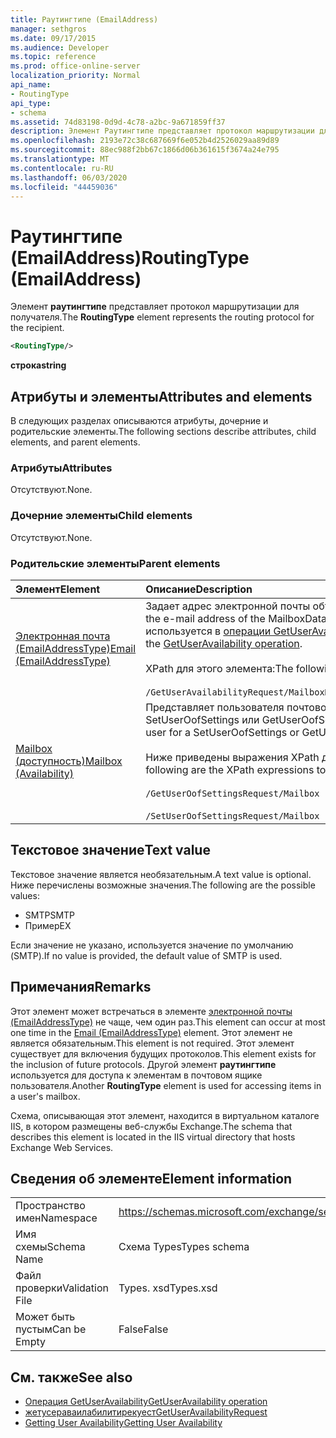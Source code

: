 ```yaml
---
title: Раутингтипе (EmailAddress)
manager: sethgros
ms.date: 09/17/2015
ms.audience: Developer
ms.topic: reference
ms.prod: office-online-server
localization_priority: Normal
api_name:
- RoutingType
api_type:
- schema
ms.assetid: 74d83198-0d9d-4c78-a2bc-9a671859ff37
description: Элемент Раутингтипе представляет протокол маршрутизации для получателя.
ms.openlocfilehash: 2193e72c38c687669f6e052b4d2526029aa89d89
ms.sourcegitcommit: 88ec988f2bb67c1866d06b361615f3674a24e795
ms.translationtype: MT
ms.contentlocale: ru-RU
ms.lasthandoff: 06/03/2020
ms.locfileid: "44459036"
---
```

# <a name="routingtype-emailaddress"></a><span data-ttu-id="d1970-103">Раутингтипе (EmailAddress)</span><span class="sxs-lookup"><span data-stu-id="d1970-103">RoutingType (EmailAddress)</span></span>

<span data-ttu-id="d1970-104">Элемент **раутингтипе** представляет протокол маршрутизации для получателя.</span><span class="sxs-lookup"><span data-stu-id="d1970-104">The **RoutingType** element represents the routing protocol for the recipient.</span></span> 
  
```XML
<RoutingType/>
```

 <span data-ttu-id="d1970-105">**строка**</span><span class="sxs-lookup"><span data-stu-id="d1970-105">**string**</span></span>
## <a name="attributes-and-elements"></a><span data-ttu-id="d1970-106">Атрибуты и элементы</span><span class="sxs-lookup"><span data-stu-id="d1970-106">Attributes and elements</span></span>

<span data-ttu-id="d1970-107">В следующих разделах описываются атрибуты, дочерние и родительские элементы.</span><span class="sxs-lookup"><span data-stu-id="d1970-107">The following sections describe attributes, child elements, and parent elements.</span></span>
  
### <a name="attributes"></a><span data-ttu-id="d1970-108">Атрибуты</span><span class="sxs-lookup"><span data-stu-id="d1970-108">Attributes</span></span>

<span data-ttu-id="d1970-109">Отсутствуют.</span><span class="sxs-lookup"><span data-stu-id="d1970-109">None.</span></span>
  
### <a name="child-elements"></a><span data-ttu-id="d1970-110">Дочерние элементы</span><span class="sxs-lookup"><span data-stu-id="d1970-110">Child elements</span></span>

<span data-ttu-id="d1970-111">Отсутствуют.</span><span class="sxs-lookup"><span data-stu-id="d1970-111">None.</span></span>
  
### <a name="parent-elements"></a><span data-ttu-id="d1970-112">Родительские элементы</span><span class="sxs-lookup"><span data-stu-id="d1970-112">Parent elements</span></span>

|<span data-ttu-id="d1970-113">**Элемент**</span><span class="sxs-lookup"><span data-stu-id="d1970-113">**Element**</span></span>|<span data-ttu-id="d1970-114">**Описание**</span><span class="sxs-lookup"><span data-stu-id="d1970-114">**Description**</span></span>|
|:-----|:-----|
|[<span data-ttu-id="d1970-115">Электронная почта (EmailAddressType)</span><span class="sxs-lookup"><span data-stu-id="d1970-115">Email (EmailAddressType)</span></span>](email-emailaddresstype.md) <br/> |<span data-ttu-id="d1970-116">Задает адрес электронной почты объекта MailboxData.</span><span class="sxs-lookup"><span data-stu-id="d1970-116">Specifies the e-mail address of the MailboxData object.</span></span> <span data-ttu-id="d1970-117">Этот элемент используется в [операции GetUserAvailability](getuseravailability-operation.md).</span><span class="sxs-lookup"><span data-stu-id="d1970-117">This element is used in the [GetUserAvailability operation](getuseravailability-operation.md).</span></span>  <br/><br/> <span data-ttu-id="d1970-118">XPath для этого элемента:</span><span class="sxs-lookup"><span data-stu-id="d1970-118">The following is the XPath to this element:</span></span>  <br/><br/>  `/GetUserAvailabilityRequest/MailboxDataArray/MailboxData[i]/Email` <br/> |
|[<span data-ttu-id="d1970-119">Mailbox (доступность)</span><span class="sxs-lookup"><span data-stu-id="d1970-119">Mailbox (Availability)</span></span>](mailbox-availability.md) <br/> | <span data-ttu-id="d1970-120">Представляет пользователя почтового ящика для запроса SetUserOofSettings или GetUserOofSettings.</span><span class="sxs-lookup"><span data-stu-id="d1970-120">Represents the mailbox user for a SetUserOofSettings or GetUserOofSettings request.</span></span>  <br/><br/>  <span data-ttu-id="d1970-121">Ниже приведены выражения XPath для этого элемента.</span><span class="sxs-lookup"><span data-stu-id="d1970-121">The following are the XPath expressions to this element:</span></span> <br/> <br/>  `/GetUserOofSettingsRequest/Mailbox` <br/><br/>  `/SetUserOofSettingsRequest/Mailbox` <br/> |
   
## <a name="text-value"></a><span data-ttu-id="d1970-122">Текстовое значение</span><span class="sxs-lookup"><span data-stu-id="d1970-122">Text value</span></span>

<span data-ttu-id="d1970-123">Текстовое значение является необязательным.</span><span class="sxs-lookup"><span data-stu-id="d1970-123">A text value is optional.</span></span> <span data-ttu-id="d1970-124">Ниже перечислены возможные значения.</span><span class="sxs-lookup"><span data-stu-id="d1970-124">The following are the possible values:</span></span>

* <span data-ttu-id="d1970-125">SMTP</span><span class="sxs-lookup"><span data-stu-id="d1970-125">SMTP</span></span>
* <span data-ttu-id="d1970-126">Пример</span><span class="sxs-lookup"><span data-stu-id="d1970-126">EX</span></span>

<span data-ttu-id="d1970-127">Если значение не указано, используется значение по умолчанию (SMTP).</span><span class="sxs-lookup"><span data-stu-id="d1970-127">If no value is provided, the default value of SMTP is used.</span></span>
  
## <a name="remarks"></a><span data-ttu-id="d1970-128">Примечания</span><span class="sxs-lookup"><span data-stu-id="d1970-128">Remarks</span></span>

<span data-ttu-id="d1970-129">Этот элемент может встречаться в элементе [электронной почты (EmailAddressType)](email-emailaddresstype.md) не чаще, чем один раз.</span><span class="sxs-lookup"><span data-stu-id="d1970-129">This element can occur at most one time in the [Email (EmailAddressType)](email-emailaddresstype.md) element.</span></span> <span data-ttu-id="d1970-130">Этот элемент не является обязательным.</span><span class="sxs-lookup"><span data-stu-id="d1970-130">This element is not required.</span></span> <span data-ttu-id="d1970-131">Этот элемент существует для включения будущих протоколов.</span><span class="sxs-lookup"><span data-stu-id="d1970-131">This element exists for the inclusion of future protocols.</span></span> <span data-ttu-id="d1970-132">Другой элемент **раутингтипе** используется для доступа к элементам в почтовом ящике пользователя.</span><span class="sxs-lookup"><span data-stu-id="d1970-132">Another **RoutingType** element is used for accessing items in a user's mailbox.</span></span> 
  
<span data-ttu-id="d1970-133">Схема, описывающая этот элемент, находится в виртуальном каталоге IIS, в котором размещены веб-службы Exchange.</span><span class="sxs-lookup"><span data-stu-id="d1970-133">The schema that describes this element is located in the IIS virtual directory that hosts Exchange Web Services.</span></span>
  
## <a name="element-information"></a><span data-ttu-id="d1970-134">Сведения об элементе</span><span class="sxs-lookup"><span data-stu-id="d1970-134">Element information</span></span>

|||
|:-----|:-----|
|<span data-ttu-id="d1970-135">Пространство имен</span><span class="sxs-lookup"><span data-stu-id="d1970-135">Namespace</span></span>  <br/> |https://schemas.microsoft.com/exchange/services/2006/types  <br/> |
|<span data-ttu-id="d1970-136">Имя схемы</span><span class="sxs-lookup"><span data-stu-id="d1970-136">Schema Name</span></span>  <br/> |<span data-ttu-id="d1970-137">Схема Types</span><span class="sxs-lookup"><span data-stu-id="d1970-137">Types schema</span></span>  <br/> |
|<span data-ttu-id="d1970-138">Файл проверки</span><span class="sxs-lookup"><span data-stu-id="d1970-138">Validation File</span></span>  <br/> |<span data-ttu-id="d1970-139">Types. xsd</span><span class="sxs-lookup"><span data-stu-id="d1970-139">Types.xsd</span></span>  <br/> |
|<span data-ttu-id="d1970-140">Может быть пустым</span><span class="sxs-lookup"><span data-stu-id="d1970-140">Can be Empty</span></span>  <br/> |<span data-ttu-id="d1970-141">False</span><span class="sxs-lookup"><span data-stu-id="d1970-141">False</span></span>  <br/> |
   
## <a name="see-also"></a><span data-ttu-id="d1970-142">См. также</span><span class="sxs-lookup"><span data-stu-id="d1970-142">See also</span></span>

- [<span data-ttu-id="d1970-143">Операция GetUserAvailability</span><span class="sxs-lookup"><span data-stu-id="d1970-143">GetUserAvailability operation</span></span>](getuseravailability-operation.md)
- [<span data-ttu-id="d1970-144">жетусераваилабилитирекуест</span><span class="sxs-lookup"><span data-stu-id="d1970-144">GetUserAvailabilityRequest</span></span>](getuseravailabilityrequest.md)
- [<span data-ttu-id="d1970-145">Getting User Availability</span><span class="sxs-lookup"><span data-stu-id="d1970-145">Getting User Availability</span></span>](https://msdn.microsoft.com/library/d4133fcb-9b0f-4e6b-aadf-a389da83516a%28Office.15%29.aspx)

